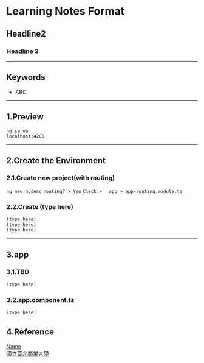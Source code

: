 # Learning Notes Format
## Headline2
### Headline 3
<hr>

## Keywords
<ul>
<li>ABC</li>
</ul>
<hr/>

## 1.Preview
`ng serve`
<br>
`localhost:4200`
<hr>

## 2.Create the Environment
### 2.1.Create new project(with routing)
`ng new ngdemo`
`routing? > Yes`
`Check >　 app > app-routing.module.ts`

### 2.2.Create (type here)
`(type here)`
<br>
`(type here)`
<br>
`(type here)`
<hr>

## 3.app
### 3.1.TBD
```C# =
(type here)
```
### 3.2.app.component.ts
```C# =
(type here)
```

## 4.Reference
[Name](URL)<br/>
[國立臺北商業大學](https://https://www.ntub.edu.tw/)<br/>
